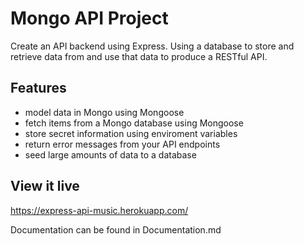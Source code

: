 # Mongo API Project

Create an API backend using Express.
Using a database to store and retrieve data from and use that data to produce a RESTful API.

## Features

- model data in Mongo using Mongoose
- fetch items from a Mongo database using Mongoose
- store secret information using enviroment variables
- return error messages from your API endpoints
- seed large amounts of data to a database

## View it live

https://express-api-music.herokuapp.com/

Documentation can be found in Documentation.md
